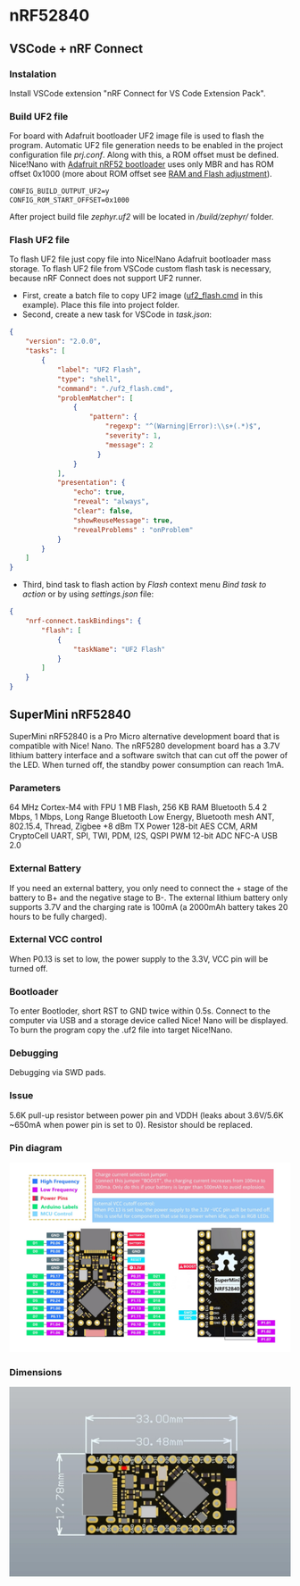 # nRF52840

## VSCode + nRF Connect

### Instalation

Install VSCode extension "nRF Connect for VS Code Extension Pack".

### Build UF2 file

For board with Adafruit bootloader UF2 image file is used to flash the program. Automatic UF2 file generation needs to be enabled in the project configuration file _prj.conf_. Along with this, a ROM offset must be defined. Nice!Nano with [Adafruit nRF52 bootloader](https://github.com/adafruit/Adafruit_nRF52_Bootloader) uses only MBR and has ROM offset 0x1000 (more about ROM offset see [RAM and Flash adjustment](https://devzone.nordicsemi.com/guides/short-range-guides/b/getting-started/posts/adjustment-of-ram-and-flash-memory)).

```text
CONFIG_BUILD_OUTPUT_UF2=y
CONFIG_ROM_START_OFFSET=0x1000
```

After project build file _zephyr.uf2_ will be located in _/build/zephyr/_ folder.

### Flash UF2 file

To flash UF2 file just copy file into Nice!Nano Adafruit bootloader mass storage. To flash UF2 file from VSCode custom flash task is necessary, because nRF Connect does not support UF2 runner.

* First, create a batch file to copy UF2 image ([uf2_flash.cmd](uf2_flash.cmd) in this example). Place this file into project folder.
* Second, create a new task for VSCode in _task.json_:

```json
{
    "version": "2.0.0",
    "tasks": [
        {
            "label": "UF2 Flash",
            "type": "shell",
            "command": "./uf2_flash.cmd",
            "problemMatcher": [
                {
                    "pattern": {
                        "regexp": "^(Warning|Error):\\s+(.*)$",
                        "severity": 1,
                        "message": 2
                      }
                }
            ],
            "presentation": {
                "echo": true,
                "reveal": "always",
                "clear": false,
                "showReuseMessage": true,
                "revealProblems" : "onProblem"
            }
        }
    ]
}
```

* Third, bind task to flash action by _Flash_ context menu _Bind task to action_ or by using _settings.json_ file:

```json
{
    "nrf-connect.taskBindings": {
        "flash": [
            {
                "taskName": "UF2 Flash"
            }
        ]
    }
}
```


## SuperMini nRF52840

SuperMini nRF52840 is a Pro Micro alternative development board that is compatible with Nice! Nano. The nRF5280 development board has a 3.7V lithium battery interface and a software switch that can cut off the power of the LED. When turned off, the standby power consumption can reach 1mA.

### Parameters

64 MHz Cortex-M4 with FPU
1 MB Flash, 256 KB RAM
Bluetooth 5.4
2 Mbps, 1 Mbps, Long Range
Bluetooth Low Energy, Bluetooth mesh
ANT, 802.15.4, Thread, Zigbee
+8 dBm TX Power
128-bit AES CCM, ARM CryptoCell
UART, SPI, TWI, PDM, I2S, QSPI
PWM
12-bit ADC
NFC-A
USB 2.0

### External Battery

If you need an external battery, you only need to connect the + stage of the battery to B+ and the negative stage to B-. The external lithium battery only supports 3.7V and the charging rate is 100mA (a 2000mAh battery takes 20 hours to be fully charged).

### External VCC control

When P0.13 is set to low, the power supply to the 3.3V, VCC pin will be turned off.

### Bootloader

To enter Bootloder, short RST to GND twice within 0.5s. Connect to the computer via USB and a storage device called Nice! Nano will be displayed. To burn the program copy the .uf2 file into target Nice!Nano.

### Debugging

Debugging via SWD pads.

### Issue

5.6K pull-up resistor between power pin and VDDH (leaks about 3.6V/5.6K ~650mA when power pin is set to 0). Resistor should be replaced.

### Pin diagram

![Pin diagram](img/SuperMini_nrf52840_pin_diagram.jpg)

### Dimensions

![Pin diagram](img/SuperMini_nrf52840_dimensions.jpg)